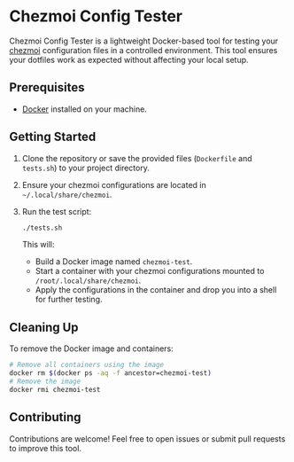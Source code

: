 # Chezmoi Config Tester

Chezmoi Config Tester is a lightweight Docker-based tool for testing your [chezmoi](https://www.chezmoi.io) configuration files in a controlled environment. This tool ensures your dotfiles work as expected without affecting your local setup.

## Prerequisites

- [Docker](https://www.docker.com/) installed on your machine.

## Getting Started

1. Clone the repository or save the provided files (`Dockerfile` and `tests.sh`) to your project directory.

2. Ensure your chezmoi configurations are located in `~/.local/share/chezmoi`.

3. Run the test script:

   ```bash
   ./tests.sh
   ```

   This will:
   - Build a Docker image named `chezmoi-test`.
   - Start a container with your chezmoi configurations mounted to `/root/.local/share/chezmoi`.
   - Apply the configurations in the container and drop you into a shell for further testing.

## Cleaning Up

To remove the Docker image and containers:

```bash
# Remove all containers using the image
docker rm $(docker ps -aq -f ancestor=chezmoi-test)
# Remove the image
docker rmi chezmoi-test
```

## Contributing

Contributions are welcome! Feel free to open issues or submit pull requests to improve this tool.
